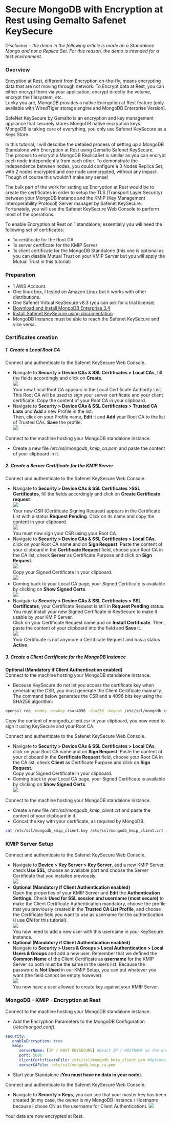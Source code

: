 # Secure MongoDB with Encryption at Rest using Gemalto Safenet KeySecure

*Disclaimer - the demo in the following article is made on a Standalone Mongo and not a Replica Set. For this reason, the demo is intended for a test environment.*

### Overview

Encyption at Rest, different from Encryption on-the-fly, means encrypting data that are not moving through network. To Encrypt data at Rest, you can either encrypt them via your application, encrypt directly the volume, encrypt the filesystem, etc.  
Lucky you are, MongoDB provides a native Encryption at Rest feature (only available with WiredTiger storage engine and MongoDB Enterprise Version).

SafeNet KeySecure by Gemalto is an encryption and key management appliance that securely stores MongoDB native encryption keys.  
MongoDB is taking care of everything, you only use Safenet KeySecure as a Keys Store.

In this tutorial, I will describe the detailed process of setting up a MongoDB Standalone with Encryption at Rest using Gemalto Safenet KeySecure.  
The process to encrypt a MongoDB ReplicaSet is similar as you can encrypt each node independently from each other. To demonstrate the independence between nodes, you could configure a 3 Nodes Replica Set, with 2 nodes encrypted and one node unencrypted, without any impact. Though of course this wouldn't make any sense!

The bulk part of the work for setting up Encryption at Rest would be to create the certificates in order to setup the TLS (Transport Layer Security) between your MongoDB Instance and the KMIP (Key Management Interoperability Protocol) Server manager by Safenet KeySecure.  
Fortunately, you will use the Safenet KeySecure Web Console to perform most of the operations. 

To enable Encryption at Rest on 1 standalone, essentially you will need the following set of certificates:

* 1x certificate for the Root CA
* 1x server certificate for the KMIP Server
* 1x client certificate for the MongoDB Standalone (this one is optional as you can disable Mutual Trust on your KMIP Server but you will apply the Mutual Trust in this tutorial)

### Preparation

* 1 AWS Account.
* One linux box, I tested on Amazon Linux but it works with other distributions.
* One Safenet Virtual KeySecure v8.3 (you can ask for a trial license)
* [Download and Install MongoDB Enterprise 3.4](https://docs.mongodb.com/manual/tutorial/install-mongodb-enterprise-on-red-hat/)
* [Install Safenet KeySecure using documentation](http://www2.gemalto.com/aws-marketplace/usage/vks/uploadedFiles/Support_and_Downloads/AWS/007_012898_001_KeySecure_AWS_Install_Guide_V8.4.2_RevE__2_.pdf)
* MongoDB Instance must be able to reach the Safenet KeySecure and vice versa.

### Certificates creation

##### 1. Create a Local Root CA

Connect and authenticate to the Safenet KeySecure Web Console.

- Navigate to **Security > Device CAs & SSL Certificates > Local CAs**, fill the fields accordingly and click on **Create**.  
![](./images/create_ca.png)  
Your new Local Root CA appears in the Local Certificate Authority List.  
This Root CA will be used to sign your server certificate and your client certificate. Copy the content of your Root CA in your clipboard.  
- Navigate to **Security > Device CAs & SSL Certificates > Trusted CA Lists** and **Add** a new Profile in the list.  
Then, click on your Profile name, **Edit** it and **Add** your Root CA to the list of Trusted CAs. **Save** the profile.  
![](./images/create_profile.png)

Connect to the machine hosting your MongoDB standalone instance.

- Create a new file */etc/ssl/mongodb_kmip_ca.pem* and paste the content of your clipboard in it.

##### 2. Create a Server Certificate for the KMIP Server

Connect and authenticate to the Safenet KeySecure Web Console.

- Navigate to **Security > Device CAs & SSL Certificates >SSL Certificates**, fill the fields accordingly and click on **Create Certificate request**.  
![](./images/create_ssl_cert.png)  
Your new CSR (Certificate Signing Request) appears in the Certificate List with a status **Request Pending**. Click on its name and copy the content in your clipboard.  
![](./images/create_ssl_cert_2.png)  
You must now sign your CSR using your Root CA.
- Navigate to **Security > Device CAs & SSL Certificates > Local CAs**, click on your Root CA name and on **Sign Request**. Paste the content of your clipboard in the **Certificate Request** field, choose your Root CA in the CA list, check **Server** as Certificate Purpose and click on **Sign Request**.  
![](./images/sign_csr.png)  
Copy your Signed Certificate in your clipboard.  
![](./images/sign_csr_2.png)  
- Coming back to your Local CA page, your Signed Certificate is available by clicking on **Show Signed Certs**.  
![](./images/show_signed_cert.png)  
- Navigate to **Security > Device CAs & SSL Certificates > SSL Certificates**, your Certificate Request is still in **Request Pending** status. You must install your new Signed Certificate in KeySecure to make it usable by your KMIP Server.  
Click on your Certificate Request name and on **Install Certificate**. Then, paste the content of your clipboard into the field and **Save** it.  
![](./images/install_cert.png)  
Your Certificate is not anymore a Certificate Request and has a status **Active**.

##### 3. Create a Client Certificate for the MongoDB Instance

**Optional (Mandatory if Client Authentication enabled)**  
Connect to the machine hosting your MongoDB standalone instance.

- Because KeySecure do not let you access the certificate key when generating the CSR, you must generate the Client Certificate manually.  
The command below generates the CSR and a 4096 bits key using the SHA256 algorithm:  
```bash
openssl req -nodes -newkey rsa:4096 -sha256 -keyout /etc/ssl/mongodb_kmip_client.key -out /etc/ssl/mongodb_kmip_client.csr
```  
Copy the content of mongodb_client.csr in your clipboard, you now need to sign it using KeySecure and your Root CA.

Connect and authenticate to the Safenet KeySecure Web Console.

- Navigate to **Security > Device CAs & SSL Certificates > Local CAs**, click on your Root CA name and on **Sign Request**. Paste the content of your clipboard in the **Certificate Request** field, choose your Root CA in the CA list, check **Client** as Certificate Purpose and click on **Sign Request**.  
Copy your Signed Certificate in your clipboard.
- Coming back to your Local CA page, your Signed Certificate is available by clicking on **Show Signed Certs**.  
![](./images/show_signed_cert_2.png)  

Connect to the machine hosting your MongoDB standalone instance.

- Create a new file */etc/ssl/mongodb_kmip_client.crt* and paste the content of your clipboard in it.
- Concat the key with your certificate, as required by MongoDB.  
```bash
cat /etc/ssl/mongodb_kmip_client.key /etc/ssl/mongodb_kmip_client.crt > /etc/ssl/mongodb_kmip_client.pem
```

### KMIP Server Setup

Connect and authenticate to the Safenet KeySecure Web Console.

- Navigate to **Device > Key Server > Key Server**, add a new KMIP Server, check **Use SSL**, choose an available port and choose the Server Certificate that you installed previously.  
![](./images/kmip_list.png)  
- **Optional (Mandatory if Client Authentication enabled)**  
Open the properties of your KMIP Server and **Edit** the **Authentication Settings**. Check **Used for SSL session and username (most secure)** to make the Client Certificate Authentication mandatory, choose the profile that you previously created in the **Trusted CA List Profile**, and choose the Certificate field you want to use as username for the authentication (I use **CN** for this tutorial).  
![](./images/kmip_properties.png)  
You now need to add a new user with this username in your KeySecure Instance.
- **Optional (Mandatory if Client Authentication enabled)**  
Navigate to **Security > Users & Groups > Local Authentication > Local Users & Groups** and add a new user. Remember that we defined the **Common Name** of the Client Certificate as **username** for the KMIP Server so both must be the same in the users list. Because the password is **Not Used** in our KMIP Setup, you can put whatever you want (the field cannot be empty however).  
![](./images/users.png)  
You now have a user allowed to create key against your KMIP Server.

### MongoDB - KMIP - Encryption at Rest

Connect to the machine hosting your MongoDB standalone instance.

- Add the Encryption Parameters to the MongoDB Configuration (*/etc/mongod.conf*). 
```yaml
security:
   enableEncryption: true
   kmip:
      serverName: [IP / HOST KEYSECURE] #Exact IP / HOSTNAME as the one used in your kmip server certificate
      port: 5696
      clientCertificateFile: /etc/ssl/mongodb_kmip_client.pem #Optional
      serverCAFile: /etc/ssl/mongodb_kmip_ca.pem
```
- Start your Standalone (**You must have no data in your node**). 

Connect and authenticate to the Safenet KeySecure Web Console.

- Navigate to **Security > Keys**, you can see that your master key has been created (in my case, the owner is my MongoDB Instance / Hostname because I chose CN as the username for Client Authentication).
![](./images/keys.png)

Your data are now encrypted at Rest.



